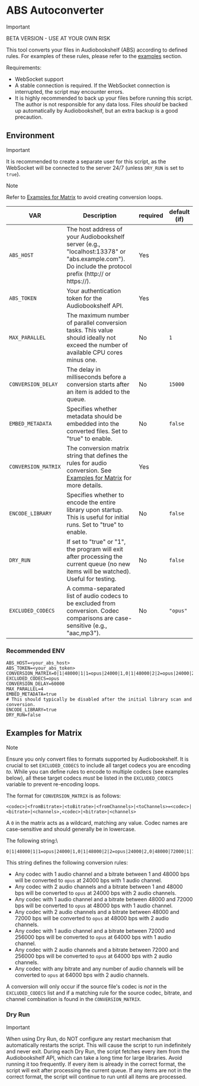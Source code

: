 # ABS Autoconverter

> [!IMPORTANT]
> BETA VERSION - USE AT YOUR OWN RISK

This tool converts your files in Audiobookshelf (ABS) according to defined rules. For examples of these rules, please refer to the [examples](#examples-for-matrix) section.

Requirements:
- WebSocket support
- A stable connection is required. If the WebSocket connection is interrupted, the script may encounter errors.
- It is highly recommended to back up your files before running this script. The author is not responsible for any data loss. Files *should* be backed up automatically by Audiobookshelf, but an extra backup is a good precaution.

## Environment

> [!IMPORTANT]
> It is recommended to create a separate user for this script, as the WebSocket will be connected to the server 24/7 (unless `DRY_RUN` is set to `true`).

> [!NOTE]
> Refer to [Examples for Matrix](#examples-for-matrix) to avoid creating conversion loops.

| VAR                 | Description                                                                                                                                          | required | default (if) |
|---------------------|------------------------------------------------------------------------------------------------------------------------------------------------------|----------|--------------|
| `ABS_HOST`          | The host address of your Audiobookshelf server (e.g., "localhost:13378" or "abs.example.com"). Do include the protocol prefix (http:// or https://). | Yes      |              |
| `ABS_TOKEN`         | Your authentication token for the Audiobookshelf API.                                                                                                | Yes      |              |
| `MAX_PARALLEL`      | The maximum number of parallel conversion tasks. This value should ideally not exceed the number of available CPU cores minus one.                   | No       | `1`          |
| `CONVERSION_DELAY`  | The delay in milliseconds before a conversion starts after an item is added to the queue.                                                            | No       | `15000`      |
| `EMBED_METADATA`    | Specifies whether metadata should be embedded into the converted files. Set to "true" to enable.                                                     | No       | `false`      |
| `CONVERSION_MATRIX` | The conversion matrix string that defines the rules for audio conversion. See [Examples for Matrix](#examples-for-matrix) for more details.          | Yes      |              |
| `ENCODE_LIBRARY`    | Specifies whether to encode the entire library upon startup. This is useful for initial runs. Set to "true" to enable.                               | No       | `false`      |
| `DRY_RUN`           | If set to "true" or "1", the program will exit after processing the current queue (no new items will be watched). Useful for testing.                | No       | `false`      |
| `EXCLUDED_CODECS`   | A comma-separated list of audio codecs to be excluded from conversion. Codec comparisons are case-sensitive (e.g., "aac,mp3").                       | No       | `"opus"`     |

### Recommended ENV

```env
ABS_HOST=<your_abs_host>
ABS_TOKEN=<your_abs_token>
CONVERSION_MATRIX=0|1|48000|1|1=opus|24000|1,0|1|48000|2|2=opus|24000|2,0|48000|72000|1|1=opus|48000|1,0|48000|72000|2|2=opus|48000|2,0|72000|256000|1|1=opus|64000|1,0|72000|256000|2|2=opus|64000|2,0|0|0|0|0=opus|64000|2
EXCLUDED_CODECS=opus
CONVERSION_DELAY=60000
MAX_PARALLEL=4
EMBED_METADATA=true
# This should typically be disabled after the initial library scan and conversion.
ENCODE_LIBRARY=true
DRY_RUN=false
```

## Examples for Matrix

> [!NOTE]
> Ensure you only convert files to formats supported by Audiobookshelf.
> It is crucial to set `EXCLUDED_CODECS` to include all target codecs you are encoding *to*. While you can define rules to encode to multiple codecs (see examples below), all these target codecs *must* be listed in the `EXCLUDED_CODECS` variable to prevent re-encoding loops.

The format for `CONVERSION_MATRIX` is as follows:

```
<codec>|<fromBitrate>|<toBitrate>|<fromChannels>|<toChannels>=<codec>|<bitrate>|<channels>,<codec>|<bitrate>|<channels>
```

A `0` in the matrix acts as a wildcard, matching any value. Codec names are case-sensitive and should generally be in lowercase.

The following string:\
``` 
0|1|48000|1|1=opus|24000|1,0|1|48000|2|2=opus|24000|2,0|48000|72000|1|1=opus|48000|1,0|48000|72000|2|2=opus|48000|2,0|72000|256000|1|1=opus|64000|1,0|72000|256000|2|2=opus|64000|2,0|0|0|0|0=opus|64000|2`
```

This string defines the following conversion rules:
- Any codec with 1 audio channel and a bitrate between 1 and 48000 bps will be converted to `opus` at 24000 bps with 1 audio channel.
- Any codec with 2 audio channels and a bitrate between 1 and 48000 bps will be converted to `opus` at 24000 bps with 2 audio channels.
- Any codec with 1 audio channel and a bitrate between 48000 and 72000 bps will be converted to `opus` at 48000 bps with 1 audio channel.
- Any codec with 2 audio channels and a bitrate between 48000 and 72000 bps will be converted to `opus` at 48000 bps with 2 audio channels.
- Any codec with 1 audio channel and a bitrate between 72000 and 256000 bps will be converted to `opus` at 64000 bps with 1 audio channel.
- Any codec with 2 audio channels and a bitrate between 72000 and 256000 bps will be converted to `opus` at 64000 bps with 2 audio channels.
- Any codec with any bitrate and any number of audio channels will be converted to `opus` at 64000 bps with 2 audio channels.

A conversion will only occur if the source file's codec is *not* in the `EXCLUDED_CODECS` list and if a matching rule for the source codec, bitrate, and channel combination is found in the `CONVERSION_MATRIX`.


### Dry Run

> [!IMPORTANT]
> When using Dry Run, do NOT configure any restart mechanism that automatically restarts the script. This will cause the script to run indefinitely and never exit.
> During each Dry Run, the script fetches every item from the Audiobookshelf API, which can take a long time for large libraries. Avoid running it too frequently.
> If every item is already in the correct format, the script will exit after processing the current queue. If any items are not in the correct format, the script will continue to run until all items are processed.
